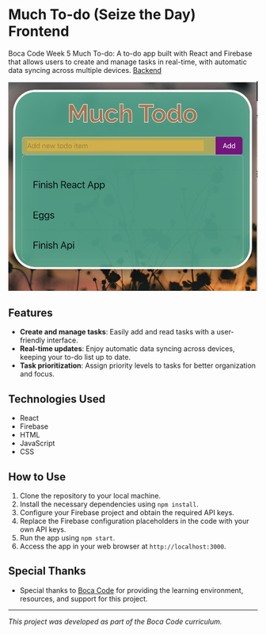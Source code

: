 # Much To-do (Seize the Day) Frontend

Boca Code Week 5 Much To-do: A to-do app built with React and Firebase that allows users to create and manage tasks in real-time, with automatic data syncing across multiple devices. [Backend](https://github.com/v-cazeau/much-todo-api)


![screenshot](./public/images/readme.png)

## Features

- **Create and manage tasks**: Easily add and read tasks with a user-friendly interface.
- **Real-time updates**: Enjoy automatic data syncing across devices, keeping your to-do list up to date.
- **Task prioritization**: Assign priority levels to tasks for better organization and focus.

## Technologies Used

- React
- Firebase
- HTML
- JavaScript
- CSS

## How to Use

1. Clone the repository to your local machine.
2. Install the necessary dependencies using `npm install`.
3. Configure your Firebase project and obtain the required API keys.
4. Replace the Firebase configuration placeholders in the code with your own API keys.
5. Run the app using `npm start`.
6. Access the app in your web browser at `http://localhost:3000`.

## Special Thanks

- Special thanks to [Boca Code](https://github.com/bocacode) for providing the learning environment, resources, and support for this project.

---

*This project was developed as part of the Boca Code curriculum.*
